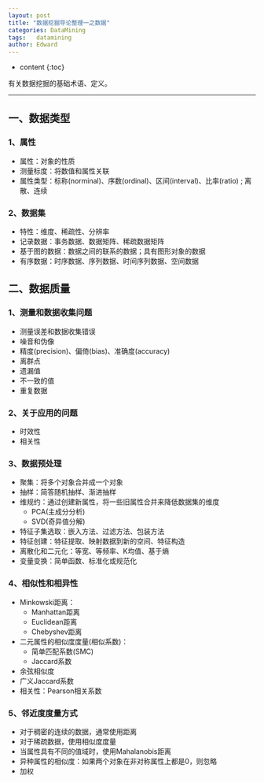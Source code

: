 ```yaml
---
layout: post
title: "数据挖掘导论整理一之数据"
categories: DataMining
tags:   datamining
author: Edward
---
```


* content
{:toc}

有关数据挖掘的基础术语、定义。

--------------------

## 一、数据类型

### 1、属性

- 属性：对象的性质
- 测量标度：将数值和属性关联
- 属性类型：标称(norminal)、序数(ordinal)、区间(interval)、比率(ratio) ; 离散、连续

### 2、数据集

- 特性：维度、稀疏性、分辨率
- 记录数据：事务数据、数据矩阵、稀疏数据矩阵
- 基于图的数据：数据之间的联系的数据；具有图形对象的数据
- 有序数据：时序数据、序列数据、时间序列数据、空间数据

## 二、数据质量

### 1、测量和数据收集问题

- 测量误差和数据收集错误
- 噪音和伪像
- 精度(precision)、偏倚(bias)、准确度(accuracy)
- 离群点
- 遗漏值
- 不一致的值
- 重复数据

### 2、关于应用的问题

- 时效性
- 相关性

### 3、数据预处理

- 聚集：将多个对象合并成一个对象
- 抽样：简答随机抽样、渐进抽样
- 维规约：通过创建新属性，将一些旧属性合并来降低数据集的维度
    - PCA(主成分分析)
    - SVD(奇异值分解)
- 特征子集选取：嵌入方法、过滤方法、包装方法
- 特征创建：特征提取、映射数据到新的空间、特征构造
- 离散化和二元化：等宽、等频率、K均值、基于熵
- 变量变换：简单函数、标准化或规范化

### 4、相似性和相异性

- Minkowski距离：
    - Manhattan距离
    - Euclidean距离
    - Chebyshev距离
- 二元属性的相似度度量(相似系数)：
    - 简单匹配系数(SMC)
    - Jaccard系数
- 余弦相似度
- 广义Jaccard系数
- 相关性：Pearson相关系数

### 5、邻近度度量方式

- 对于稠密的连续的数据，通常使用距离
- 对于稀疏数据，使用相似度度量
- 当属性具有不同的值域时，使用Mahalanobis距离
- 异种属性的相似度：如果两个对象在非对称属性上都是0，则忽略
- 加权
